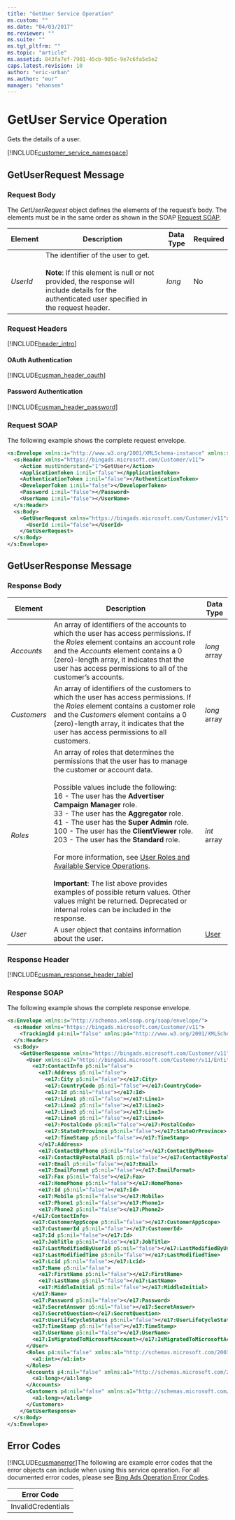 ```yaml
---
title: "GetUser Service Operation"
ms.custom: ""
ms.date: "04/03/2017"
ms.reviewer: ""
ms.suite: ""
ms.tgt_pltfrm: ""
ms.topic: "article"
ms.assetid: 843fa7ef-7901-45cb-905c-9e7c6fa5e5e2
caps.latest.revision: 10
author: "eric-urban"
ms.author: "eur"
manager: "ehansen"
---
```

# GetUser Service Operation
Gets the details of a user.

[!INCLUDE[customer_service_namespace](../customer-api/includes/customer-service-namespace.md)]

## <a name="request"></a>GetUserRequest Message

### Request Body
The *GetUserRequest* object defines the elements of the request’s body. The elements must be in the same order as shown in the SOAP [Request SOAP](#request_soap).

|Element|Description|Data Type|Required|
|-----------|---------------|-------------|------------|
|*UserId*|The identifier of the user to get.<br /><br />**Note**: If this element is null or not provided, the response will include details for the authenticated user specified in the request header.|*long*|No|

### Request Headers
[!INCLUDE[header_intro](../customer-api/includes/header-intro.md)]
#### OAuth Authentication
[!INCLUDE[cusman_header_oauth](../customer-api/includes/cusman-header-oauth.md)]
#### Password Authentication
[!INCLUDE[cusman_header_password](../customer-api/includes/cusman-header-password.md)]
### <a name="request_soap"></a>Request SOAP
The following example shows the complete request envelope.

```xml
<s:Envelope xmlns:i="http://www.w3.org/2001/XMLSchema-instance" xmlns:s="http://schemas.xmlsoap.org/soap/envelope/">
  <s:Header xmlns="https://bingads.microsoft.com/Customer/v11">
    <Action mustUnderstand="1">GetUser</Action>
    <ApplicationToken i:nil="false"></ApplicationToken>
    <AuthenticationToken i:nil="false"></AuthenticationToken>
    <DeveloperToken i:nil="false"></DeveloperToken>
    <Password i:nil="false"></Password>
    <UserName i:nil="false"></UserName>
  </s:Header>
  <s:Body>
    <GetUserRequest xmlns="https://bingads.microsoft.com/Customer/v11">
      <UserId i:nil="false"></UserId>
    </GetUserRequest>
  </s:Body>
</s:Envelope>
```

## <a name="response"></a>GetUserResponse Message

### <a name="Body_Elements"></a>Response Body

|Element|Description|Data Type|
|-----------|---------------|-------------|
|*Accounts*|An array of identifiers of the accounts to which the user has access permissions. If the *Roles* element contains an account role and the *Accounts* element contains a 0 (zero)-length array, it indicates that the user has access permissions to all of the customer’s accounts.|*long* array|
|*Customers*|An array of identifiers of the customers to which the user has access permissions. If the *Roles* element contains a customer role and the *Customers* element contains a 0 (zero)-length array, it indicates that the user has access permissions to all customers.|*long* array|
|*Roles*|An array of roles that determines the permissions that the user has to manage the customer or account data.<br /><br />Possible values include the following:<br />16 - The user has the **Advertiser Campaign Manager** role.<br />33 - The user has the **Aggregator** role.<br />41 - The user has the **Super Admin** role.<br />100 - The user has the **ClientViewer** role.<br />203 - The user has the **Standard** role.<br /><br />For more information, see [User Roles and Available Service Operations](~/concepts/customer-accounts.md#userroles).<br /><br />**Important**: The list above provides examples of possible return values. Other  values might be returned. Deprecated or internal roles can be included in the response.|*int* array|
|*User*|A user object that contains information about the user.|[User](../customer-api/user-data-object.md)|

### <a name="Header_Elements"></a>Response Header
[!INCLUDE[cusman_response_header_table](../customer-api/includes/cusman-response-header-table.md)]
### Response SOAP
The following example shows the complete response envelope.

```xml
<s:Envelope xmlns:s="http://schemas.xmlsoap.org/soap/envelope/">
  <s:Header xmlns="https://bingads.microsoft.com/Customer/v11">
    <TrackingId p4:nil="false" xmlns:p4="http://www.w3.org/2001/XMLSchema-instance"></TrackingId>
  </s:Header>
  <s:Body>
    <GetUserResponse xmlns="https://bingads.microsoft.com/Customer/v11">
      <User xmlns:e17="https://bingads.microsoft.com/Customer/v11/Entities" p5:nil="false" xmlns:p5="http://www.w3.org/2001/XMLSchema-instance">
        <e17:ContactInfo p5:nil="false">
          <e17:Address p5:nil="false">
            <e17:City p5:nil="false"></e17:City>
            <e17:CountryCode p5:nil="false"></e17:CountryCode>
            <e17:Id p5:nil="false"></e17:Id>
            <e17:Line1 p5:nil="false"></e17:Line1>
            <e17:Line2 p5:nil="false"></e17:Line2>
            <e17:Line3 p5:nil="false"></e17:Line3>
            <e17:Line4 p5:nil="false"></e17:Line4>
            <e17:PostalCode p5:nil="false"></e17:PostalCode>
            <e17:StateOrProvince p5:nil="false"></e17:StateOrProvince>
            <e17:TimeStamp p5:nil="false"></e17:TimeStamp>
          </e17:Address>
          <e17:ContactByPhone p5:nil="false"></e17:ContactByPhone>
          <e17:ContactByPostalMail p5:nil="false"></e17:ContactByPostalMail>
          <e17:Email p5:nil="false"></e17:Email>
          <e17:EmailFormat p5:nil="false"></e17:EmailFormat>
          <e17:Fax p5:nil="false"></e17:Fax>
          <e17:HomePhone p5:nil="false"></e17:HomePhone>
          <e17:Id p5:nil="false"></e17:Id>
          <e17:Mobile p5:nil="false"></e17:Mobile>
          <e17:Phone1 p5:nil="false"></e17:Phone1>
          <e17:Phone2 p5:nil="false"></e17:Phone2>
        </e17:ContactInfo>
        <e17:CustomerAppScope p5:nil="false"></e17:CustomerAppScope>
        <e17:CustomerId p5:nil="false"></e17:CustomerId>
        <e17:Id p5:nil="false"></e17:Id>
        <e17:JobTitle p5:nil="false"></e17:JobTitle>
        <e17:LastModifiedByUserId p5:nil="false"></e17:LastModifiedByUserId>
        <e17:LastModifiedTime p5:nil="false"></e17:LastModifiedTime>
        <e17:Lcid p5:nil="false"></e17:Lcid>
        <e17:Name p5:nil="false">
          <e17:FirstName p5:nil="false"></e17:FirstName>
          <e17:LastName p5:nil="false"></e17:LastName>
          <e17:MiddleInitial p5:nil="false"></e17:MiddleInitial>
        </e17:Name>
        <e17:Password p5:nil="false"></e17:Password>
        <e17:SecretAnswer p5:nil="false"></e17:SecretAnswer>
        <e17:SecretQuestion></e17:SecretQuestion>
        <e17:UserLifeCycleStatus p5:nil="false"></e17:UserLifeCycleStatus>
        <e17:TimeStamp p5:nil="false"></e17:TimeStamp>
        <e17:UserName p5:nil="false"></e17:UserName>
        <e17:IsMigratedToMicrosoftAccount></e17:IsMigratedToMicrosoftAccount>
      </User>
      <Roles p4:nil="false" xmlns:a1="http://schemas.microsoft.com/2003/10/Serialization/Arrays" xmlns:p4="http://www.w3.org/2001/XMLSchema-instance">
        <a1:int></a1:int>
      </Roles>
      <Accounts p4:nil="false" xmlns:a1="http://schemas.microsoft.com/2003/10/Serialization/Arrays" xmlns:p4="http://www.w3.org/2001/XMLSchema-instance">
        <a1:long></a1:long>
      </Accounts>
      <Customers p4:nil="false" xmlns:a1="http://schemas.microsoft.com/2003/10/Serialization/Arrays" xmlns:p4="http://www.w3.org/2001/XMLSchema-instance">
        <a1:long></a1:long>
      </Customers>
    </GetUserResponse>
  </s:Body>
</s:Envelope>
```

## <a name="errors"></a>Error Codes
[!INCLUDE[cusmanerror](../customer-api/includes/cusmanerror.md)]The following are example  error codes that the error objects can include when using this service operation. For all documented error codes, please see [Bing Ads Operation Error Codes](http://go.microsoft.com/fwlink/?LinkId=511884).

|Error Code|
|--------------|
|InvalidCredentials|
